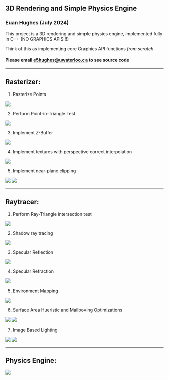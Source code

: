 ## 3D Rendering and Simple Physics Engine
### Euan Hughes (July 2024)

This project is a 3D rendering and simple physics engine, implemented fully in C++ (NO GRAPHICS APIS!!!)

Think of this as implementing core Graphics API functions *from scratch*.

#### Please email e5hughes@uwaterloo.ca to see source code

_____________
## Rasterizer:

1. Rasterize Points

![](./rasterizer/screenshotTask2.png)

2. Perform Point-in-Triangle Test

![](./rasterizer/screenshotTask3.png)

3. Implement Z-Buffer

![](./rasterizer/screenshotTask4.png)

4. Implement textures with perspective correct interpolation

![](./rasterizer/screenshotTask5.png)

5. Implement near-plane clipping

![](./rasterizer/screenshotExtra1.png)
![](./rasterizer/screenshotExtra2.png)

_____________
## Raytracer:

1. Perform Ray-Triangle intersection test

![](./raytracer/screenshotTask1.png)

2. Shadow ray tracing

![](./raytracer/screenshotTask2.png)

3. Specular Reflection

![](./raytracer/screenshotTask3.png)

4. Specular Refraction

![](./raytracer/screenshotTask4.png)

5. Environment Mapping

![](./raytracer/screenshotTask5.png)

6. Surface Area Hueristic and Mailboxing Optimizations

![](./raytracer/screenshotExtra1_1.png)
![](./raytracer/screenshotExtra1_2.png)

7. Image Based Lighting

![](./raytracer/screenshotExtra2_noIBL.png)
![](./raytracer/screenshotExtra2_IBL.png)

_____________
## Physics Engine:

![](./screenshot3.png)
